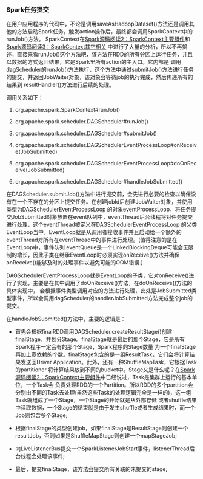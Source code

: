 ### Spark任务提交

在用户应用程序的代码中，不论是调用saveAsHadoopDataset()方法还是调用其他的方法启动Spark任务，触发action操作后，最终都会调用SparkContext中的runJob()方法。
SparkContext在[Spark源码阅读2：SparkContext主要组件](./sparkcontextcomponents.md)和[Spark源码阅读3：SparkContext其它相关](./sparkcontextother.md)
中进行了大量的分析，所以不再赘述，直接来看runJob()这个方法吧，该方法在RDD的所有分区上运行任务，并且以数据的方式返回结果，它是Spark里所有action的主入口。它内部是
调用dagScheduler的runJob()方法执行，这个方法中通过submitJob()方法进行任务的提交，并返回JobWaiter对象，该对象会等待job的执行完成，然后传递所有的结果到
resultHandler()方法进行后续的处理。

调用关系如下：
  1. org.apache.spark.SparkContext#runJob()

  2. org.apache.spark.scheduler.DAGScheduler#runJob()

  3. org.apache.spark.scheduler.DAGScheduler#submitJob()

  4. org.apache.spark.scheduler.DAGSchedulerEventProcessLoop#onReceive(JobSubmitted)

  5. org.apache.spark.scheduler.DAGSchedulerEventProcessLoop#doOnReceive(JobSubmitted)

  6. org.apache.spark.scheduler.DAGScheduler#handleJobSubmitted()

在DAGScheduler.submitJob()方法中进行提交前，会先进行必要的检查以确保没有在一个不存在的分区上提交任务。在创建jobId后创建JobWaiter对象，并使用类型为DAGSchedulerEventProcessLoop
的对象eventProcessLoop，将任务提交JobSubmitted对象放置在event队列中，eventThread后台线程将对任务提交进行处理，这个eventThread被定义在DAGSchedulerEventProcessLoop
的父类EventLoop当中。EventLoop就是从调用者接收事件并且启动给一个额外的eventThread对所有在eventThread中的事件进行处理。(值得注意的是在EventLoop中，事件队列
eventQueue是一个LinkedBlockingDeque可能会无限制的增长，因此子类在继承EventLoop时必须实现onReceive()方法并确保onReceive()能够及时的处理事件以避免可能的OOM错误.)

DAGSchedulerEventProcessLoop就是EventLoop的子类，它对onReceive()进行了实现，主要是在其中调用了doOnReceive()方法，在doOnReceive()方法的具体实现中，
会根据事件类型调用对应的方法进行处理，此处是JobSubmitted类型事件，所以会调用dagScheduler的handlerJobSubmitted方法完成整个job的提交。

在handleJobSubmitted()方法中，主要的逻辑是：
  * 首先会根据finalRDD调用DAGScheduler.createResultStage()创建finalStage，并划分Stage。finalStage就是最后的那个Stage，它是所有Spark程序一定会有的那个Stage，Spark程序的Stage数量
  为一个finalStage再加上宽依赖的个数。finalStage包含的是一组ResultTask，它们会将计算结果发送回Driver Application。此外，还有一种ShuffleMapTask，它根据Task的partitioner
  将计算结果放到不同的bucket中。Stage又是什么呢？在[Spark源码阅读2：SparkContext主要组件](./sparkcontextcomponents.md)中已经说过，Task是集群上运行的基本单位，一个Task会
  负责处理RDD的一个Partition。所以RDD的多个partition会分别由不同的Task去处理(虽然这些Task的处理逻辑完全是一样的)，这一组Task就组成了一个Stage，一个Stage的开始就是从外部存储
  或者shuffle结果中读取数据，一个Stage的结束就是由于发生shuffle或者生成结果时，而一个Job则包含多个Stage;

  * 根据finalStage的类型创建job，如果finalStage是ResultStage则创建一个resultJob，否则如果是ShuffleMapStage则创建一个mapStageJob;

  * 向LiveListenerBus提交一个SparkListenerJobStart事件，listenerThread后台线程会处理该事件;

  * 最后，提交finalStage，该方法会提交所有关联的未提交的stage;
